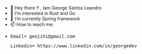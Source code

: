 - 👋 Hey there !! , Iam  George Santos Leandro
- 👀 I’m interested in Rust and Go
- 🌱 I’m currently Spring framework
- 📫 How to reach me: <br>
- <pre>Email= geojihi@gmail.com </pre>
  <pre>Linkedin= https://www.linkedin.com/in/georgedev</pre>
